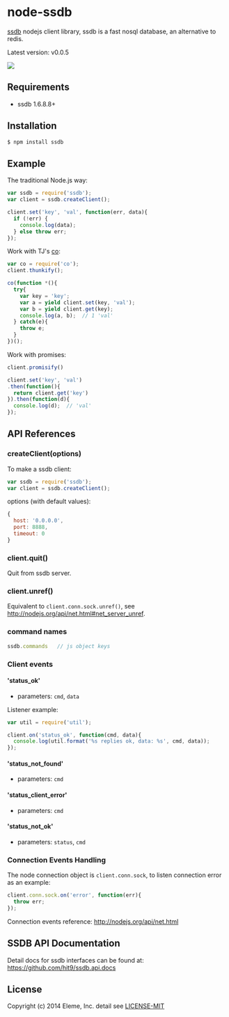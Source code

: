node-ssdb
=========

[ssdb](https://github.com/ideawu/ssdb) nodejs client library,
ssdb is a fast nosql database, an alternative to redis.

Latest version: v0.0.5

![](https://api.travis-ci.org/eleme/node-ssdb.svg)

Requirements
-------------

- ssdb 1.6.8.8+

Installation
-------------

```bash
$ npm install ssdb
```

Example
--------

The traditional Node.js way:

```js
var ssdb = require('ssdb');
var client = ssdb.createClient();

client.set('key', 'val', function(err, data){
  if (!err) {
    console.log(data);
  } else throw err;
});
```

Work with TJ's [co](https://github.com/visionmedia/co):

```js
var co = require('co');
client.thunkify();

co(function *(){
  try{
    var key = 'key';
    var a = yield client.set(key, 'val');
    var b = yield client.get(key);
    console.log(a, b);  // 1 'val'
  } catch(e){
    throw e;
  }
})();
```

Work with promises:

```js
client.promisify()

client.set('key', 'val')
.then(function(){
  return client.get('key')
}).then(function(d){
  console.log(d);  // 'val'
});
```

API References
--------------

### createClient(options)

To make a ssdb client:

```js
var ssdb = require('ssdb');
var client = ssdb.createClient();
```

options (with default values):

```js
{
  host: '0.0.0.0',
  port: 8888,
  timeout: 0
}
```

### client.quit()

Quit from ssdb server.

### client.unref()

Equivalent to `client.conn.sock.unref()`, see http://nodejs.org/api/net.html#net_server_unref.

### command names

```js
ssdb.commands   // js object keys
```

### Client events

#### 'status_ok'

- parameters: `cmd`, `data`

Listener example:
```js
var util = require('util');

client.on('status_ok', function(cmd, data){
  console.log(util.format('%s replies ok, data: %s', cmd, data));
});
```

#### 'status_not_found'

- parameters: `cmd`

#### 'status_client_error'

- parameters: `cmd`

#### 'status_not_ok'

- parameters: `status`, `cmd`

### Connection Events Handling

The node connection object is `client.conn.sock`, to listen connection error as an example:

```js
client.conn.sock.on('error', function(err){
  throw err;
});
```

Connection events reference: http://nodejs.org/api/net.html

SSDB API Documentation
----------------------

Detail docs for ssdb interfaces can be found at: https://github.com/hit9/ssdb.api.docs

License
-------

Copyright (c) 2014 Eleme, Inc. detail see [LICENSE-MIT](./LICENSE-MIT)
